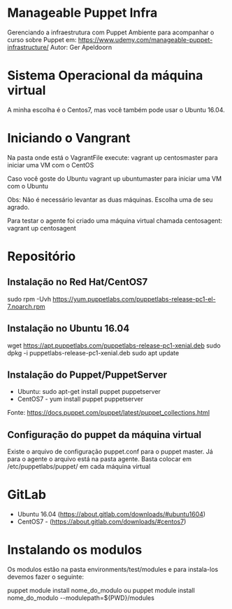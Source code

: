 # Manageable Puppet Infra
Gerenciando a infraestrutura com Puppet
Ambiente para acompanhar o curso sobre Puppet em:
https://www.udemy.com/manageable-puppet-infrastructure/
Autor: Ger Apeldoorn

# Sistema Operacional da máquina virtual
  A minha escolha é o Centos7, mas você também pode usar o Ubuntu 16.04.

# Iniciando o Vangrant
  Na pasta onde está o VagrantFile execute:
  vagrant up centosmaster para iniciar uma VM com o CentOS
  
  Caso você goste do Ubuntu
  vagrant up ubuntumaster para iniciar uma VM com o Ubuntu
  
  Obs: Não é necessário levantar as duas máquinas. Escolha uma de seu agrado.

  Para testar o agente foi criado uma máquina virtual chamada centosagent:
  vagrant up centosagent

# Repositório

## Instalação no Red Hat/CentOS7
   sudo rpm -Uvh https://yum.puppetlabs.com/puppetlabs-release-pc1-el-7.noarch.rpm

## Instalação no Ubuntu 16.04
   wget https://apt.puppetlabs.com/puppetlabs-release-pc1-xenial.deb
   sudo dpkg -i puppetlabs-release-pc1-xenial.deb
   sudo apt update

## Instalação do Puppet/PuppetServer
   - Ubuntu: sudo apt-get install puppet puppetserver
   - CentOS7 - yum install puppet puppetserver

   Fonte: https://docs.puppet.com/puppet/latest/puppet_collections.html

## Configuração do puppet da máquina virtual
  Existe o arquivo de configuração puppet.conf para o puppet master.
  Já para o agente o arquivo está na pasta agente.
  Basta colocar em /etc/puppetlabs/puppet/ em cada máquina virtual

# GitLab
  - Ubuntu 16.04 (https://about.gitlab.com/downloads/#ubuntu1604)
  - CentOS7 - (https://about.gitlab.com/downloads/#centos7)

# Instalando os modulos
  Os modulos estão na pasta environments/test/modules e para instala-los
  devemos fazer o seguinte:

  puppet module install nome_do_modulo
  ou
  puppet module install nome_do_modulo --modulepath=${PWD}/modules
